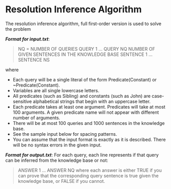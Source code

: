 # Resolution Inference Algorithm
The resolution inference algorithm, full first-order version is used to solve the problem

**_Format for input.txt_**:
> NQ = NUMBER OF QUERIES
> QUERY 1
> ...
> QUERY NQ
> NUMBER OF GIVEN SENTENCES IN THE KNOWLEDGE BASE
> SENTENCE 1
> ...
> SENTENCE NS

where
* Each query will be a single literal of the form Predicate(Constant) or ~Predicate(Constant).
* Variables are all single lowercase letters.
* All predicates (such as Sibling) and constants (such as John) are case-sensitive alphabetical strings that begin with an uppercase letter.
* Each predicate takes at least one argument. Predicates will take at most 100 arguments. A given predicate name will not appear with different number of arguments.
* There will be at most 100 queries and 1000 sentences in the knowledge base.
* See the sample input below for spacing patterns.
* You can assume that the input format is exactly as it is described. There will be no syntax errors in the given input.

**_Format for output.txt_**:
For each query, each line represents if that query can be inferred from the knowledge base or not:
> ANSWER 1
> ...
> ANSWER NQ
where each answer is either TRUE if you can prove that the corresponding query sentence is true given the knowledge base, or FALSE if you cannot.
